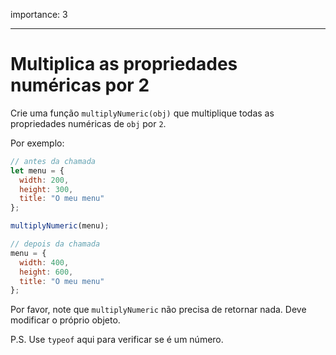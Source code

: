 importance: 3

---

# Multiplica as propriedades numéricas por 2

Crie uma função `multiplyNumeric(obj)` que multiplique todas as propriedades numéricas de `obj` por `2`.

Por exemplo:

```js
// antes da chamada
let menu = {
  width: 200,
  height: 300,
  title: "O meu menu"
};

multiplyNumeric(menu);

// depois da chamada
menu = {
  width: 400,
  height: 600,
  title: "O meu menu"
};
```

Por favor, note que `multiplyNumeric` não precisa de retornar nada. Deve modificar o próprio objeto.

P.S. Use `typeof` aqui para verificar se é um número.
